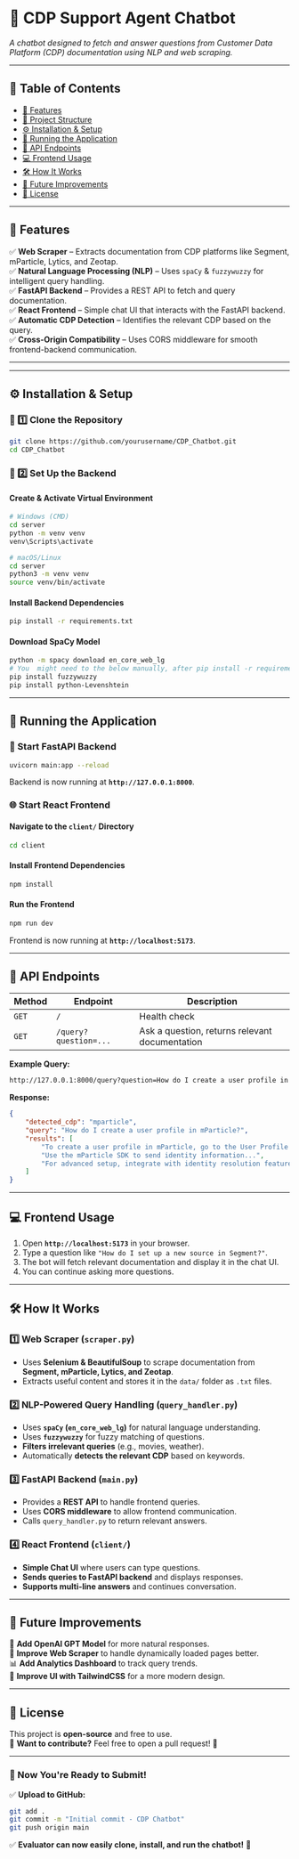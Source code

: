 # 📌 CDP Support Agent Chatbot
*A chatbot designed to fetch and answer questions from Customer Data Platform (CDP) documentation using NLP and web scraping.*

---

## 📖 Table of Contents
- [🚀 Features](#-features)
- [📂 Project Structure](#-project-structure)
- [⚙️ Installation & Setup](#️-installation--setup)
- [🔧 Running the Application](#-running-the-application)
- [📡 API Endpoints](#-api-endpoints)
- [💻 Frontend Usage](#-frontend-usage)
- [🛠 How It Works](#-how-it-works)
- [🎯 Future Improvements](#-future-improvements)
- [📜 License](#-license)

---

## 🚀 Features
✅ **Web Scraper** – Extracts documentation from CDP platforms like Segment, mParticle, Lytics, and Zeotap.  
✅ **Natural Language Processing (NLP)** – Uses `spaCy` & `fuzzywuzzy` for intelligent query handling.  
✅ **FastAPI Backend** – Provides a REST API to fetch and query documentation.  
✅ **React Frontend** – Simple chat UI that interacts with the FastAPI backend.  
✅ **Automatic CDP Detection** – Identifies the relevant CDP based on the query.  
✅ **Cross-Origin Compatibility** – Uses CORS middleware for smooth frontend-backend communication.  

---

---

## ⚙️ Installation & Setup
### 🔹 1️⃣ Clone the Repository
```bash
git clone https://github.com/yourusername/CDP_Chatbot.git
cd CDP_Chatbot
```

### 🔹 2️⃣ Set Up the Backend
#### **Create & Activate Virtual Environment**
```bash
# Windows (CMD) 
cd server
python -m venv venv
venv\Scripts\activate

# macOS/Linux
cd server
python3 -m venv venv
source venv/bin/activate
```

#### **Install Backend Dependencies**
```bash
pip install -r requirements.txt
```

#### **Download SpaCy Model**
```bash
python -m spacy download en_core_web_lg
# You  might need to the below manually, after pip install -r requirements.txt
pip install fuzzywuzzy
pip install python-Levenshtein

```

---

## 🔧 Running the Application
### 🚀 Start FastAPI Backend
```bash
uvicorn main:app --reload
```
Backend is now running at **`http://127.0.0.1:8000`**.

### 🌐 Start React Frontend
#### **Navigate to the `client/` Directory**
```bash
cd client
```

#### **Install Frontend Dependencies**
```bash
npm install
```

#### **Run the Frontend**
```bash
npm run dev
```
Frontend is now running at **`http://localhost:5173`**.

---

## 📡 API Endpoints
| Method | Endpoint           | Description |
|--------|--------------------|-------------|
| `GET`  | `/`                | Health check |
| `GET`  | `/query?question=...` | Ask a question, returns relevant documentation |

**Example Query:**  
```bash
http://127.0.0.1:8000/query?question=How do I create a user profile in mParticle?
```
**Response:**
```json
{
    "detected_cdp": "mparticle",
    "query": "How do I create a user profile in mParticle?",
    "results": [
        "To create a user profile in mParticle, go to the User Profile tab and configure attributes...",
        "Use the mParticle SDK to send identity information...",
        "For advanced setup, integrate with identity resolution features..."
    ]
}
```

---

## 💻 Frontend Usage
1. Open **`http://localhost:5173`** in your browser.  
2. Type a question like `"How do I set up a new source in Segment?"`.  
3. The bot will fetch relevant documentation and display it in the chat UI.  
4. You can continue asking more questions.  

---

## 🛠 How It Works
### 1️⃣ Web Scraper (`scraper.py`)
- Uses **Selenium & BeautifulSoup** to scrape documentation from **Segment, mParticle, Lytics, and Zeotap**.  
- Extracts useful content and stores it in the `data/` folder as `.txt` files.  

### 2️⃣ NLP-Powered Query Handling (`query_handler.py`)
- Uses **`spaCy` (`en_core_web_lg`)** for natural language understanding.  
- Uses **`fuzzywuzzy`** for fuzzy matching of questions.  
- **Filters irrelevant queries** (e.g., movies, weather).  
- Automatically **detects the relevant CDP** based on keywords.  

### 3️⃣ FastAPI Backend (`main.py`)
- Provides a **REST API** to handle frontend queries.  
- Uses **CORS middleware** to allow frontend communication.  
- Calls `query_handler.py` to return relevant answers.  

### 4️⃣ React Frontend (`client/`)
- **Simple Chat UI** where users can type questions.  
- **Sends queries to FastAPI backend** and displays responses.  
- **Supports multi-line answers** and continues conversation.  

---

## 🎯 Future Improvements
🚀 **Add OpenAI GPT Model** for more natural responses.  
📖 **Improve Web Scraper** to handle dynamically loaded pages better.  
📊 **Add Analytics Dashboard** to track query trends.  
💬 **Improve UI with TailwindCSS** for a more modern design.  

---

## 📜 License
This project is **open-source** and free to use.  
📩 **Want to contribute?** Feel free to open a pull request! 🚀  

---

### 📌 Now You're Ready to Submit!  
✅ **Upload to GitHub:**  
```bash
git add .
git commit -m "Initial commit - CDP Chatbot"
git push origin main
```
✅ **Evaluator can now easily clone, install, and run the chatbot!** 🎯  
